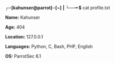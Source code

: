 <!--
- 👋 Hi, I’m @Kahunser
- 👀 I’m interested in Offensive Security, Hacking, Pentesting, CTFs.
- 🌱 I’m currently learning Hacking.
- 💞️ I’m looking to collaborate on CTFs
- 📫 How to reach me:
      - Twitter (X): @Kahunser
      - kahunser@proton.me
- 😄 Pronouns: Nigga
- ⚡ Fun fact: Im white
-->

**┌─[kahunser@parrot]─[~]**
  **|**
**└──╼ $** cat profile.txt

**Name:** Kahunser

**Age:** 404

**Location:** 127.0.0.1

**Languages:** Python, C, Bash, PHP, English

**OS:** ParrotSec 6.1

<!--
Kahunser/Kahunser is a ✨ special ✨ repository because its `README.md` (this file) appears on your GitHub profile.
You can click the Preview link to take a look at your changes.
-->
